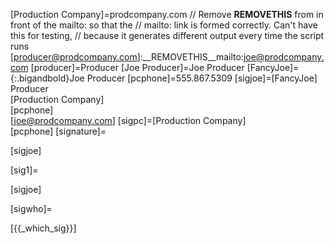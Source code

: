 [prodcompany.com]:https://prodcompany.com
[www.prodcompany.com]:https://www.prodcompany.com
[Production Company]=prodcompany.com
// Remove __REMOVETHIS__ from in front of the mailto: so that the
// mailto: link is formed correctly. Can't have this for testing,
// because it generates different output every time the script runs
[producer@prodcompany.com]:__REMOVETHIS__mailto:joe@prodcompany.com
[producer]=Producer
[Joe Producer]=Joe Producer
[FancyJoe]={:.bigandbold}Joe Producer
[pcphone]=555.867.5309
[sigjoe]=[FancyJoe]<br />Producer<br />[Production Company]<br />[pcphone]<br />[joe@prodcompany.com]
[sigpc]=[Production Company]<br />[pcphone]
[signature]=<br /><div class="extras"><p>[sigjoe]</p></div>
[sig1]=<div class="extras"><p>[sigjoe]</p></div>
[sigwho]=<div class="extras"><p>[{{_which_sig}}]</p></div>
